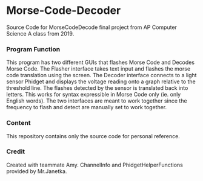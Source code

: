 # Morse-Code-Decoder

Source Code for MorseCodeDecode final project from AP Computer Science A class from 2019. 

### Program Function
This program has two different GUIs that flashes Morse Code and Decodes Morse Code. The Flasher interface takes text input and flashes the morse code translation using the screen. The Decoder interface connects to a light sensor Phidget and displays the voltage reading onto a graph relative to the threshold line. The flashes detected by the sensor is translated back into letters. This works for syntax expressible in Morse Code only (ie. only English words). The two interfaces are meant to work together since the frequency to flash and detect are manually set to work together.

### Content
This repository contains only the source code for personal reference.

### Credit
Created with teammate Amy.
ChannelInfo and PhidgetHelperFunctions provided by Mr.Janetka.

